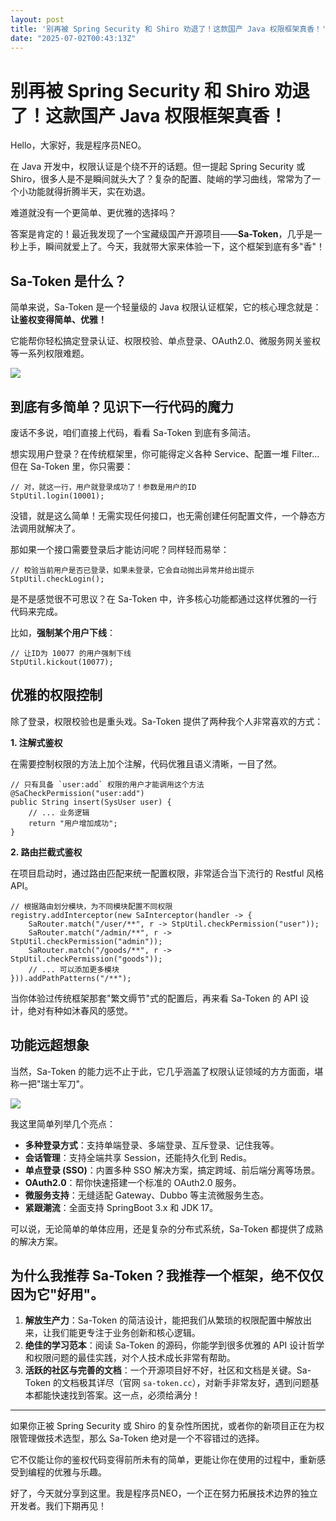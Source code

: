 ```yaml
---
layout: post
title: '别再被 Spring Security 和 Shiro 劝退了！这款国产 Java 权限框架真香！'
date: "2025-07-02T00:43:13Z"
---
```

别再被 Spring Security 和 Shiro 劝退了！这款国产 Java 权限框架真香！
=================================================

Hello，大家好，我是程序员NEO。

在 Java 开发中，权限认证是个绕不开的话题。但一提起 Spring Security 或 Shiro，很多人是不是瞬间就头大了？复杂的配置、陡峭的学习曲线，常常为了一个小功能就得折腾半天，实在劝退。

难道就没有一个更简单、更优雅的选择吗？

答案是肯定的！最近我发现了一个宝藏级国产开源项目——**Sa-Token**，几乎是一秒上手，瞬间就爱上了。今天，我就带大家来体验一下，这个框架到底有多"香"！

Sa-Token 是什么？
-------------

简单来说，Sa-Token 是一个轻量级的 Java 权限认证框架，它的核心理念就是：**让鉴权变得简单、优雅！**

它能帮你轻松搞定登录认证、权限校验、单点登录、OAuth2.0、微服务网关鉴权等一系列权限难题。

![](https://img2024.cnblogs.com/blog/2105804/202507/2105804-20250701110428281-1274105215.png)

到底有多简单？见识下一行代码的魔力
-----------------

废话不多说，咱们直接上代码，看看 Sa-Token 到底有多简洁。

想实现用户登录？在传统框架里，你可能得定义各种 Service、配置一堆 Filter... 但在 Sa-Token 里，你只需要：

    // 对，就这一行，用户就登录成功了！参数是用户的ID
    StpUtil.login(10001);
    

没错，就是这么简单！无需实现任何接口，也无需创建任何配置文件，一个静态方法调用就解决了。

那如果一个接口需要登录后才能访问呢？同样轻而易举：

    // 校验当前用户是否已登录，如果未登录，它会自动抛出异常并给出提示
    StpUtil.checkLogin();
    

是不是感觉很不可思议？在 Sa-Token 中，许多核心功能都通过这样优雅的一行代码来完成。

比如，**强制某个用户下线**：

    // 让ID为 10077 的用户强制下线
    StpUtil.kickout(10077);
    

优雅的权限控制
-------

除了登录，权限校验也是重头戏。Sa-Token 提供了两种我个人非常喜欢的方式：

**1\. 注解式鉴权**

在需要控制权限的方法上加个注解，代码优雅且语义清晰，一目了然。

    // 只有具备 `user:add` 权限的用户才能调用这个方法
    @SaCheckPermission("user:add")
    public String insert(SysUser user) {
        // ... 业务逻辑
        return "用户增加成功";
    }
    

**2\. 路由拦截式鉴权**

在项目启动时，通过路由匹配来统一配置权限，非常适合当下流行的 Restful 风格 API。

    // 根据路由划分模块，为不同模块配置不同权限 
    registry.addInterceptor(new SaInterceptor(handler -> {
        SaRouter.match("/user/**", r -> StpUtil.checkPermission("user"));
        SaRouter.match("/admin/**", r -> StpUtil.checkPermission("admin"));
        SaRouter.match("/goods/**", r -> StpUtil.checkPermission("goods"));
        // ... 可以添加更多模块
    })).addPathPatterns("/**");
    

当你体验过传统框架那套"繁文缛节"式的配置后，再来看 Sa-Token 的 API 设计，绝对有种如沐春风的感觉。

功能远超想象
------

当然，Sa-Token 的能力远不止于此，它几乎涵盖了权限认证领域的方方面面，堪称一把"瑞士军刀"。

![](https://img2024.cnblogs.com/blog/2105804/202507/2105804-20250701110553209-1563793224.png)

我这里简单列举几个亮点：

*   **多种登录方式**：支持单端登录、多端登录、互斥登录、记住我等。
*   **会话管理**：支持全端共享 Session，还能持久化到 Redis。
*   **单点登录 (SSO)**：内置多种 SSO 解决方案，搞定跨域、前后端分离等场景。
*   **OAuth2.0**：帮你快速搭建一个标准的 OAuth2.0 服务。
*   **微服务支持**：无缝适配 Gateway、Dubbo 等主流微服务生态。
*   **紧跟潮流**：全面支持 SpringBoot 3.x 和 JDK 17。

可以说，无论简单的单体应用，还是复杂的分布式系统，Sa-Token 都提供了成熟的解决方案。

为什么我推荐 Sa-Token？我推荐一个框架，绝不仅仅因为它"好用"。
------------------------------------

1.  **解放生产力**：Sa-Token 的简洁设计，能把我们从繁琐的权限配置中解放出来，让我们能更专注于业务创新和核心逻辑。
2.  **绝佳的学习范本**：阅读 Sa-Token 的源码，你能学到很多优雅的 API 设计哲学和权限问题的最佳实践，对个人技术成长非常有帮助。
3.  **活跃的社区与完善的文档**：一个开源项目好不好，社区和文档是关键。Sa-Token 的文档极其详尽（官网 `sa-token.cc`），对新手非常友好，遇到问题基本都能快速找到答案。这一点，必须给满分！

* * *

如果你正被 Spring Security 或 Shiro 的复杂性所困扰，或者你的新项目正在为权限管理做技术选型，那么 Sa-Token 绝对是一个不容错过的选择。

它不仅能让你的鉴权代码变得前所未有的简单，更能让你在使用的过程中，重新感受到编程的优雅与乐趣。

好了，今天就分享到这里。我是程序员NEO，一个正在努力拓展技术边界的独立开发者。我们下期再见！